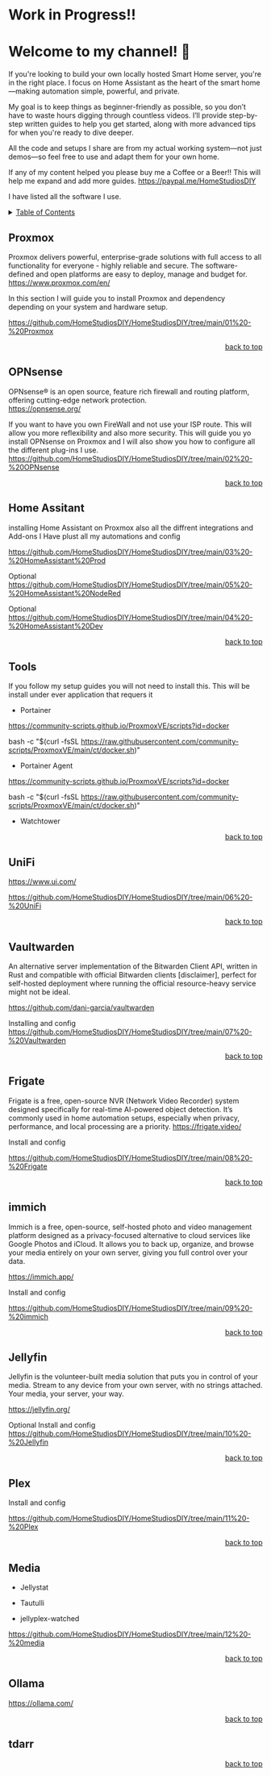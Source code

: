 # Work in Progress!!

<a id="readme_top"></a>
# Welcome to my channel! 👋

If you're looking to build your own locally hosted Smart Home server, you're in the right place. I focus on Home Assistant as the heart of the smart home—making automation simple, powerful, and private.

My goal is to keep things as beginner-friendly as possible, so you don’t have to waste hours digging through countless videos. I’ll provide step-by-step written guides to help you get started, along with more advanced tips for when you're ready to dive deeper.

All the code and setups I share are from my actual working system—not just demos—so feel free to use and adapt them for your own home.




If any of my content helped you please buy me a Coffee or a Beer!! This will help me expand and add more guides.
https://paypal.me/HomeStudiosDIY


I have listed all the software I use.

<details>
<summary><u>Table of Contents</u></summary>

+ <a href="#Proxmox">Proxmox</a>  

+ <a href="#OPNsense">OPNsense</a>

+ <a href="#Home_Assitant">Home Assitant</a>

+ <a href="#Tools">Tools</a>
	+ <a href="#Portainer">Portainer</a>
	+ <a href="#Portainer_Agent">Portainer Agent</a>
	+ <a href="#Watchtower">Watchtower</a>

+ <a href="#Unifi">Unifi</a>
	
+ <a href="#Vaultwarden">Vaultwarden</a>
	
+ <a href="#Frigate">Frigate</a>
	
+ <a href="#immich">immich</a>
		
+ <a href="#Jellyfin">Jellyfin</a>
		
+ <a href="#Plex">Plex</a>
		
+ <a href="#Media">Media</a>
	+ <a href="#Jellystat">Jellystat</a>
	+ <a href="#Tautulli">Tautulli</a>
	+ <a href="#jellyplex_watched">jellyplex-watched</a>
	
+ <a href="#Ollama">Ollama</a>

+ <a href="#tdarr">tdarr</a>

	
</details>  
  
  

<a id="Proxmox"></a>
## Proxmox

Proxmox delivers powerful, enterprise-grade solutions with full access to all functionality for everyone - highly reliable and secure.
The software-defined and open platforms are easy to deploy, manage and budget for.  
https://www.proxmox.com/en/


In this section I will guide you to install Proxmox and dependency depending on your system and hardware setup. 


https://github.com/HomeStudiosDIY/HomeStudiosDIY/tree/main/01%20-%20Proxmox




<p align="right"><a href="#readme_top">back to top</a></p>

<a id="OPNsense"></a>
## OPNsense

OPNsense® is an open source, feature rich firewall and routing platform, offering cutting-edge network protection.  
https://opnsense.org/

If you want to have you own FireWall and not use your ISP route. This will allow you more reflexibility and also more security. 
This will guide you yo install OPNsense on Proxmox and I will also show you how to configure all the different plug-ins I use.
https://github.com/HomeStudiosDIY/HomeStudiosDIY/tree/main/02%20-%20OPNsense


<p align="right"><a href="#readme_top">back to top</a></p>


<a id="Home_Assistant"></a>
## Home Assitant



installing Home Assistant on Proxmox also all the diffrent integrations and Add-ons I Have plust all my automations and config 




https://github.com/HomeStudiosDIY/HomeStudiosDIY/tree/main/03%20-%20HomeAssistant%20Prod

Optional 
https://github.com/HomeStudiosDIY/HomeStudiosDIY/tree/main/05%20-%20HomeAssistant%20NodeRed

Optional
https://github.com/HomeStudiosDIY/HomeStudiosDIY/tree/main/04%20-%20HomeAssistant%20Dev



<p align="right"><a href="#readme_top">back to top</a></p>

<a id="Tools"></a>
## Tools

If you follow my setup guides you will not need to install this. This will be install under ever application that requers it


<a id="Portainer"></a>
+ Portainer


https://community-scripts.github.io/ProxmoxVE/scripts?id=docker


bash -c "$(curl -fsSL https://raw.githubusercontent.com/community-scripts/ProxmoxVE/main/ct/docker.sh)"


<a id="Portainer_Agent"></a>
+ Portainer Agent

https://community-scripts.github.io/ProxmoxVE/scripts?id=docker


bash -c "$(curl -fsSL https://raw.githubusercontent.com/community-scripts/ProxmoxVE/main/ct/docker.sh)"

<a id="Watchtower"></a>
+ Watchtower

<p align="right"><a href="#readme_top">back to top</a></p>


<a id="UniFi"></a>
## UniFi

https://www.ui.com/





https://github.com/HomeStudiosDIY/HomeStudiosDIY/tree/main/06%20-%20UniFi



<p align="right"><a href="#readme_top">back to top</a></p>

<a id="Vaultwarden"></a>
## Vaultwarden

An alternative server implementation of the Bitwarden Client API, written in Rust and compatible with official Bitwarden clients [disclaimer], perfect for self-hosted deployment where running the official resource-heavy service might not be ideal.

https://github.com/dani-garcia/vaultwarden



Installing and config
https://github.com/HomeStudiosDIY/HomeStudiosDIY/tree/main/07%20-%20Vaultwarden



<p align="right"><a href="#readme_top">back to top</a></p>


<a id="Frigate"></a>
## Frigate

Frigate is a free, open-source NVR (Network Video Recorder) system designed specifically for real-time AI-powered object detection. It’s commonly used in home automation setups, especially when privacy, performance, and local processing are a priority.
https://frigate.video/




Install and config

https://github.com/HomeStudiosDIY/HomeStudiosDIY/tree/main/08%20-%20Frigate


<p align="right"><a href="#readme_top">back to top</a></p>

<a id="immich"></a>
## immich

Immich is a free, open-source, self-hosted photo and video management platform designed as a privacy-focused alternative to cloud services like Google Photos and iCloud. It allows you to back up, organize, and browse your media entirely on your own server, giving you full control over your data.



https://immich.app/





Install and config


https://github.com/HomeStudiosDIY/HomeStudiosDIY/tree/main/09%20-%20immich



<p align="right"><a href="#readme_top">back to top</a></p>

<a id="Jellyfin"></a>
## Jellyfin

Jellyfin is the volunteer-built media solution that puts you in control of your media. Stream to any device from your own server, with no strings attached. Your media, your server, your way.

https://jellyfin.org/

Optional
Install and config
https://github.com/HomeStudiosDIY/HomeStudiosDIY/tree/main/10%20-%20Jellyfin

<p align="right"><a href="#readme_top">back to top</a></p>

## Plex


Install and config

https://github.com/HomeStudiosDIY/HomeStudiosDIY/tree/main/11%20-%20Plex


<p align="right"><a href="#readme_top">back to top</a></p>

<a id="Media"></a>
## Media


+ Jellystat

+ Tautulli

+ jellyplex-watched








https://github.com/HomeStudiosDIY/HomeStudiosDIY/tree/main/12%20-%20media


<p align="right"><a href="#readme_top">back to top</a></p>




<a id="Ollama"></a>
## Ollama


https://ollama.com/



<p align="right"><a href="#readme_top">back to top</a></p>


<a id="tdarr"></a>
## tdarr


<p align="right"><a href="#readme_top">back to top</a></p>









<!--
**HomeStudiosDIY/HomeStudiosDIY** is a ✨ _special_ ✨ repository because its `README.md` (this file) appears on your GitHub profile.

Here are some ideas to get you started:

- 🔭 I’m currently working on ...
- 🌱 I’m currently learning ...
- 👯 I’m looking to collaborate on ...
- 🤔 I’m looking for help with ...
- 💬 Ask me about ...
- 📫 How to reach me: ...
- 😄 Pronouns: ...
- ⚡ Fun fact: ...
-->

